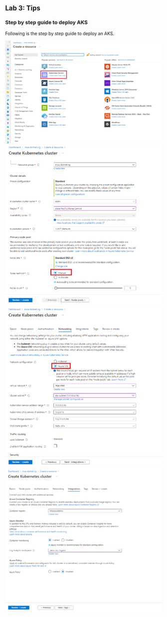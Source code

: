 ## Lab 3: Tips

### Step by step guide to deploy AKS

Following is the step by step guide to deploy an AKS.

![step 1](./images/lab3_01.png)
![step 2](./images/lab3_02.png)
![step 3](./images/lab3_03.png)
![step 4](./images/lab3_04.png)